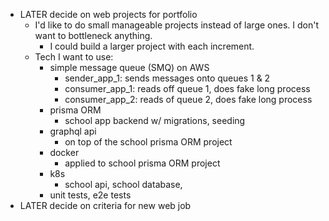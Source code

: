 - LATER decide on web projects for portfolio
	- I'd like to do small manageable projects instead of large ones. I don't want to bottleneck anything.
		- I could build a larger project with each increment.
	- Tech I want to use:
		- simple message queue (SMQ) on AWS
			- sender_app_1: sends messages onto queues 1 & 2
			- consumer_app_1: reads off queue 1, does fake long process
			- consumer_app_2: reads of queue 2, does fake long process
		- prisma ORM
			- school app backend w/ migrations, seeding
		- graphql api
			- on top of the school prisma ORM project
		- docker
			- applied to school prisma ORM project
		- k8s
			- school api, school database,
		- unit tests, e2e tests
- LATER decide on criteria for new web job